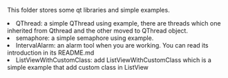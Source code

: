 This folder stores some qt libraries and simple examples.
<li>QThread: a simple QThread using example, there are threads which one inherited from Qthread and the other moved to QThread object.
<li>semaphore: a simple semaphore using example.
<li>IntervalAlarm: an alarm tool when you are working. You can read its introduction in its README.md
<li>ListViewWithCustomClass: add ListViewWithCustomClass which is a simple example that add custom class in ListView

